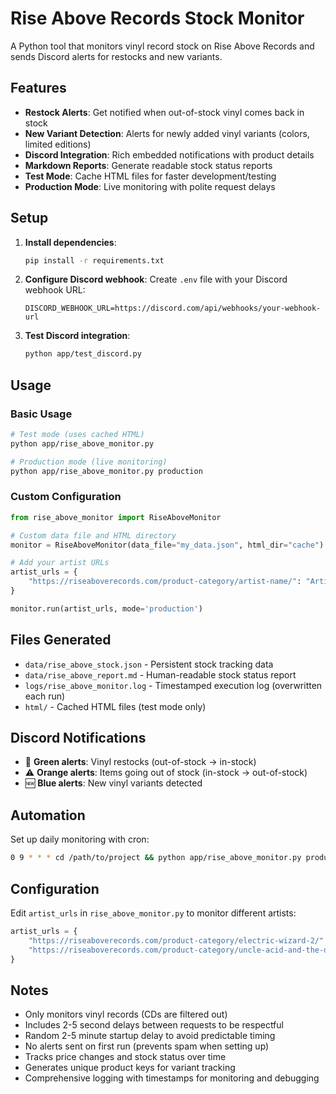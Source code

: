 # Rise Above Records Stock Monitor

A Python tool that monitors vinyl record stock on Rise Above Records and sends Discord alerts for restocks and new variants.

## Features

- **Restock Alerts**: Get notified when out-of-stock vinyl comes back in stock
- **New Variant Detection**: Alerts for newly added vinyl variants (colors, limited editions)
- **Discord Integration**: Rich embedded notifications with product details
- **Markdown Reports**: Generate readable stock status reports
- **Test Mode**: Cache HTML files for faster development/testing
- **Production Mode**: Live monitoring with polite request delays

## Setup

1. **Install dependencies**:
   ```bash
   pip install -r requirements.txt
   ```

2. **Configure Discord webhook**:
   Create `.env` file with your Discord webhook URL:
   ```
   DISCORD_WEBHOOK_URL=https://discord.com/api/webhooks/your-webhook-url
   ```

3. **Test Discord integration**:
   ```bash
   python app/test_discord.py
   ```

## Usage

### Basic Usage
```bash
# Test mode (uses cached HTML)
python app/rise_above_monitor.py

# Production mode (live monitoring)
python app/rise_above_monitor.py production
```

### Custom Configuration
```python
from rise_above_monitor import RiseAboveMonitor

# Custom data file and HTML directory
monitor = RiseAboveMonitor(data_file="my_data.json", html_dir="cache")

# Add your artist URLs
artist_urls = {
    "https://riseaboverecords.com/product-category/artist-name/": "Artist Name"
}

monitor.run(artist_urls, mode='production')
```

## Files Generated

- `data/rise_above_stock.json` - Persistent stock tracking data
- `data/rise_above_report.md` - Human-readable stock status report
- `logs/rise_above_monitor.log` - Timestamped execution log (overwritten each run)
- `html/` - Cached HTML files (test mode only)

## Discord Notifications

- 🔔 **Green alerts**: Vinyl restocks (out-of-stock → in-stock)
- ⚠️ **Orange alerts**: Items going out of stock (in-stock → out-of-stock)
- 🆕 **Blue alerts**: New vinyl variants detected

## Automation

Set up daily monitoring with cron:
```bash
0 9 * * * cd /path/to/project && python app/rise_above_monitor.py production
```

## Configuration

Edit `artist_urls` in `rise_above_monitor.py` to monitor different artists:
```python
artist_urls = {
    "https://riseaboverecords.com/product-category/electric-wizard-2/": "Electric Wizard",
    "https://riseaboverecords.com/product-category/uncle-acid-and-the-deadbeats-3/": "Uncle Acid and the Deadbeats",
}
```

## Notes

- Only monitors vinyl records (CDs are filtered out)
- Includes 2-5 second delays between requests to be respectful
- Random 2-5 minute startup delay to avoid predictable timing
- No alerts sent on first run (prevents spam when setting up)
- Tracks price changes and stock status over time
- Generates unique product keys for variant tracking
- Comprehensive logging with timestamps for monitoring and debugging